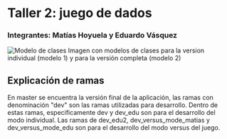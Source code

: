 # Taller 2: juego de dados
### Integrantes: Matías Hoyuela y Eduardo Vásquez

![Modelo de clases](https://github.com/user-attachments/assets/b68e3e7c-af82-4b60-9d1b-c8a2892c3bec)
Imagen con modelos de clases para la version individual (modelo 1) y para la versión completa (modelo 2)

## Explicación de ramas
En master se encuentra la versión final de la aplicación, las ramas con denominación "dev" son las ramas utilizadas para desarrollo. Dentro de estas ramas, especificamente dev y dev_edu son para el desarrollo del modo individual. Las ramas de dev_edu2, dev_versus_mode_matias y dev_versus_mode_edu son para el desarrollo del modo versus del juego.

